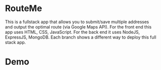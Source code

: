 # RouteMe
This is a fullstack app that allows you to submit/save multiple addresses and output the optimal route (via Google Maps API). For the front end this app uses HTML, CSS, JavaScript. For the back end it uses NodeJS, ExpressJS, MongoDB. Each branch shows a different way to deploy this full stack app.

# Demo


